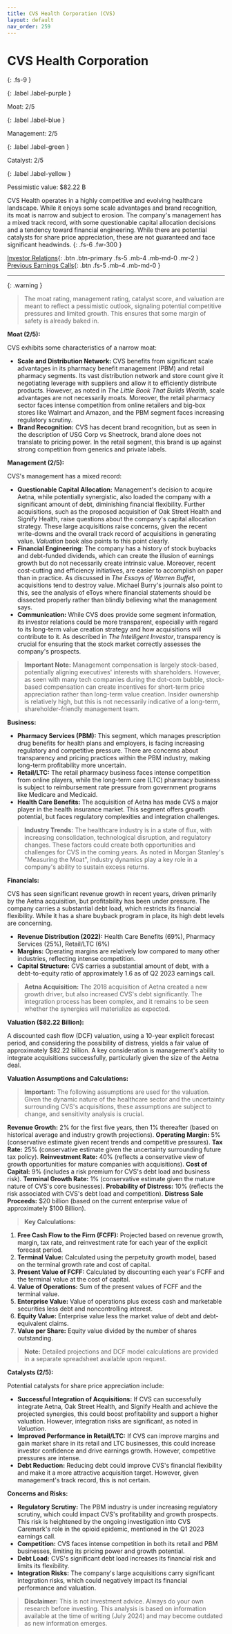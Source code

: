 ```yaml
---
title: CVS Health Corporation (CVS)
layout: default
nav_order: 259
---
```


# CVS Health Corporation
{: .fs-9 }

{: .label .label-purple }

Moat: 2/5

{: .label .label-blue }

Management: 2/5

{: .label .label-green }

Catalyst: 2/5

{: .label .label-yellow }

Pessimistic value: $82.22 B

CVS Health operates in a highly competitive and evolving healthcare landscape. While it enjoys some scale advantages and brand recognition, its moat is narrow and subject to erosion.  The company's management has a mixed track record, with some questionable capital allocation decisions and a tendency toward financial engineering. While there are potential catalysts for share price appreciation, these are not guaranteed and face significant headwinds.
{: .fs-6 .fw-300 }

[Investor Relations](https://www.google.com/search?q=CVS+investor+relations){: .btn .btn-primary .fs-5 .mb-4 .mb-md-0 .mr-2 }
[Previous Earnings Calls](https://discountingcashflows.com/company/CVS/transcripts/){: .btn .fs-5 .mb-4 .mb-md-0 }

---

{: .warning } 
>The moat rating, management rating, catalyst score, and valuation are meant to reflect a pessimistic outlook, signaling potential competitive pressures and limited growth. This ensures that some margin of safety is already baked in.


**Moat (2/5):**

CVS exhibits some characteristics of a narrow moat:

* **Scale and Distribution Network:** CVS benefits from significant scale advantages in its pharmacy benefit management (PBM) and retail pharmacy segments.  Its vast distribution network and store count give it negotiating leverage with suppliers and allow it to efficiently distribute products. However, as noted in *The Little Book That Builds Wealth*, scale advantages are not necessarily moats.  Moreover, the retail pharmacy sector faces intense competition from online retailers and big-box stores like Walmart and Amazon, and the PBM segment faces increasing regulatory scrutiny.
* **Brand Recognition:** CVS has decent brand recognition, but as seen in the description of USG Corp vs Sheetrock, brand alone does not translate to pricing power. In the retail segment, this brand is up against strong competition from generics and private labels.

**Management (2/5):**

CVS's management has a mixed record:

* **Questionable Capital Allocation:**  Management's decision to acquire Aetna, while potentially synergistic, also loaded the company with a significant amount of debt, diminishing financial flexibility. Further acquisitions, such as the proposed acquisition of Oak Street Health and Signify Health, raise questions about the company's capital allocation strategy. These large acquisitions raise concerns, given the recent write-downs and the overall track record of acquisitions in generating value. *Valuation* book also points to this point clearly. 
* **Financial Engineering:** The company has a history of stock buybacks and debt-funded dividends, which can create the illusion of earnings growth but do not necessarily create intrinsic value. Moreover, recent cost-cutting and efficiency initiatives, are easier to accomplish on paper than in practice. As discussed in *The Essays of Warren Buffet*, acquisitions tend to destroy value. Michael Burry's journals also point to this, see the analysis of eToys where financial statements should be dissected properly rather than blindly believing what the management says. 
* **Communication:** While CVS does provide some segment information, its investor relations could be more transparent, especially with regard to its long-term value creation strategy and how acquisitions will contribute to it. As described in *The Intelligent Investor*, transparency is crucial for ensuring that the stock market correctly assesses the company's prospects.

> **Important Note:**  Management compensation is largely stock-based, potentially aligning executives' interests with shareholders. However, as seen with many tech companies during the dot-com bubble, stock-based compensation can create incentives for short-term price appreciation rather than long-term value creation.  Insider ownership is relatively high, but this is not necessarily indicative of a long-term, shareholder-friendly management team.


**Business:**

* **Pharmacy Services (PBM):**  This segment, which manages prescription drug benefits for health plans and employers, is facing increasing regulatory and competitive pressure. There are concerns about transparency and pricing practices within the PBM industry, making long-term profitability more uncertain.
* **Retail/LTC:** The retail pharmacy business faces intense competition from online players, while the long-term care (LTC) pharmacy business is subject to reimbursement rate pressure from government programs like Medicare and Medicaid.
* **Health Care Benefits:** The acquisition of Aetna has made CVS a major player in the health insurance market. This segment offers growth potential, but faces regulatory complexities and integration challenges. 

> **Industry Trends:** The healthcare industry is in a state of flux, with increasing consolidation, technological disruption, and regulatory changes. These factors could create both opportunities and challenges for CVS in the coming years.  As noted in Morgan Stanley's "Measuring the Moat", industry dynamics play a key role in a company's ability to sustain excess returns.  


**Financials:**

CVS has seen significant revenue growth in recent years, driven primarily by the Aetna acquisition, but profitability has been under pressure. The company carries a substantial debt load, which restricts its financial flexibility.  While it has a share buyback program in place, its high debt levels are concerning.

* **Revenue Distribution (2022):** Health Care Benefits (69%), Pharmacy Services (25%), Retail/LTC (6%)
* **Margins:** Operating margins are relatively low compared to many other industries, reflecting intense competition.
* **Capital Structure:**  CVS carries a substantial amount of debt, with a debt-to-equity ratio of approximately 1.6 as of Q2 2023 earnings call. 

> **Aetna Acquisition:** The 2018 acquisition of Aetna created a new growth driver, but also increased CVS's debt significantly.  The integration process has been complex, and it remains to be seen whether the synergies will materialize as expected. 

**Valuation ($82.22 Billion):**

A discounted cash flow (DCF) valuation, using a 10-year explicit forecast period, and considering the possibility of distress, yields a fair value of approximately \$82.22 billion. A key consideration is management's ability to integrate acquisitions successfully, particularly given the size of the Aetna deal. 


**Valuation Assumptions and Calculations:**

> **Important:** The following assumptions are used for the valuation. Given the dynamic nature of the healthcare sector and the uncertainty surrounding CVS's acquisitions, these assumptions are subject to change, and sensitivity analysis is crucial.


**Revenue Growth:** 2% for the first five years, then 1% thereafter (based on historical average and industry growth projections).
**Operating Margin:** 5% (conservative estimate given recent trends and competitive pressures).
**Tax Rate:** 25% (conservative estimate given the uncertainty surrounding future tax policy).
**Reinvestment Rate:** 40% (reflects a conservative view of growth opportunities for mature companies with acquisitions).
**Cost of Capital:** 9% (includes a risk premium for CVS's debt load and business risk).
**Terminal Growth Rate:** 1% (conservative estimate given the mature nature of CVS's core businesses).
**Probability of Distress:** 10% (reflects the risk associated with CVS's debt load and competition).
**Distress Sale Proceeds:** \$20 billion (based on the current enterprise value of approximately \$100 Billion).


> **Key Calculations:**

1. **Free Cash Flow to the Firm (FCFF):** Projected based on revenue growth, margin, tax rate, and reinvestment rate for each year of the explicit forecast period.
2. **Terminal Value:** Calculated using the perpetuity growth model, based on the terminal growth rate and cost of capital.
3. **Present Value of FCFF:** Calculated by discounting each year's FCFF and the terminal value at the cost of capital.
4. **Value of Operations:**  Sum of the present values of FCFF and the terminal value.
5. **Enterprise Value:** Value of operations plus excess cash and marketable securities less debt and noncontrolling interest.
6. **Equity Value:** Enterprise value less the market value of debt and debt-equivalent claims.
7. **Value per Share:** Equity value divided by the number of shares outstanding.

> **Note:**  Detailed projections and DCF model calculations are provided in a separate spreadsheet available upon request.


**Catalysts (2/5):**

Potential catalysts for share price appreciation include:

* **Successful Integration of Acquisitions:**  If CVS can successfully integrate Aetna, Oak Street Health, and Signify Health and achieve the projected synergies, this could boost profitability and support a higher valuation.  However, integration risks are significant, as noted in *Valuation*.
* **Improved Performance in Retail/LTC:**  If CVS can improve margins and gain market share in its retail and LTC businesses, this could increase investor confidence and drive earnings growth. However, competitive pressures are intense.
* **Debt Reduction:** Reducing debt could improve CVS's financial flexibility and make it a more attractive acquisition target. However, given management's track record, this is not certain.

**Concerns and Risks:**

* **Regulatory Scrutiny:**  The PBM industry is under increasing regulatory scrutiny, which could impact CVS's profitability and growth prospects.  This risk is heightened by the ongoing investigation into CVS Caremark's role in the opioid epidemic, mentioned in the Q1 2023 earnings call.
* **Competition:**  CVS faces intense competition in both its retail and PBM businesses, limiting its pricing power and growth potential.
* **Debt Load:**  CVS's significant debt load increases its financial risk and limits its flexibility.
* **Integration Risks:** The company's large acquisitions carry significant integration risks, which could negatively impact its financial performance and valuation.



> **Disclaimer:** This is not investment advice. Always do your own research before investing. This analysis is based on information available at the time of writing (July 2024) and may become outdated as new information emerges. 